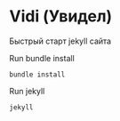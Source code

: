 Vidi (Увидел)
============================
Быстрый старт jekyll сайта

Run bundle install

	bundle install

Run jekyll

	jekyll
